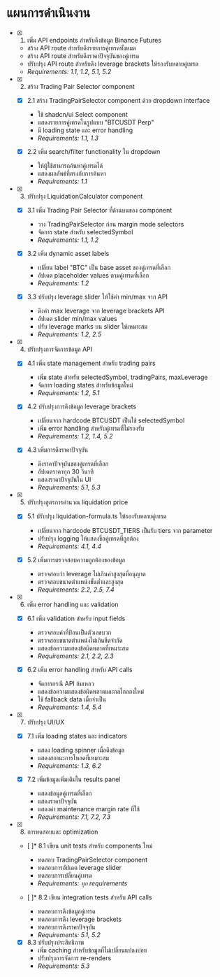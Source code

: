 # แผนการดำเนินงาน

- [x] 1. เพิ่ม API endpoints สำหรับดึงข้อมูล Binance Futures
  - สร้าง API route สำหรับดึงรายการคู่เทรดทั้งหมด
  - สร้าง API route สำหรับดึงราคาปัจจุบันของคู่เทรด
  - ปรับปรุง API route สำหรับดึง leverage brackets ให้รองรับหลายคู่เทรด
  - _Requirements: 1.1, 1.2, 5.1, 5.2_

- [x] 2. สร้าง Trading Pair Selector component
  - [x] 2.1 สร้าง TradingPairSelector component ด้วย dropdown interface
    - ใช้ shadcn/ui Select component
    - แสดงรายการคู่เทรดในรูปแบบ "BTCUSDT Perp"
    - มี loading state และ error handling
    - _Requirements: 1.1, 1.3_
  
  - [x] 2.2 เพิ่ม search/filter functionality ใน dropdown
    - ให้ผู้ใช้สามารถค้นหาคู่เทรดได้
    - แสดงผลลัพธ์ที่ตรงกับการค้นหา
    - _Requirements: 1.1_

- [x] 3. ปรับปรุง LiquidationCalculator component
  - [x] 3.1 เพิ่ม Trading Pair Selector ที่ด้านบนของ component
    - วาง TradingPairSelector ก่อน margin mode selectors
    - จัดการ state สำหรับ selectedSymbol
    - _Requirements: 1.1, 1.2_
  
  - [x] 3.2 เพิ่ม dynamic asset labels
    - เปลี่ยน label "BTC" เป็น base asset ของคู่เทรดที่เลือก
    - อัปเดต placeholder values ตามคู่เทรดที่เลือก
    - _Requirements: 1.2_
  
  - [x] 3.3 ปรับปรุง leverage slider ให้ใช้ค่า min/max จาก API
    - ดึงค่า max leverage จาก leverage brackets API
    - อัปเดต slider min/max values
    - ปรับ leverage marks บน slider ให้เหมาะสม
    - _Requirements: 1.2, 2.5_

- [x] 4. ปรับปรุงการจัดการข้อมูล API
  - [x] 4.1 เพิ่ม state management สำหรับ trading pairs
    - เพิ่ม state สำหรับ selectedSymbol, tradingPairs, maxLeverage
    - จัดการ loading states สำหรับข้อมูลใหม่
    - _Requirements: 1.2, 5.1_
  
  - [x] 4.2 ปรับปรุงการดึงข้อมูล leverage brackets
    - เปลี่ยนจาก hardcode BTCUSDT เป็นใช้ selectedSymbol
    - เพิ่ม error handling สำหรับคู่เทรดที่ไม่รองรับ
    - _Requirements: 1.2, 1.4, 5.2_
  
  - [x] 4.3 เพิ่มการดึงราคาปัจจุบัน
    - ดึงราคาปัจจุบันของคู่เทรดที่เลือก
    - อัปเดตราคาทุก 30 วินาที
    - แสดงราคาปัจจุบันใน UI
    - _Requirements: 5.1, 5.3_

- [x] 5. ปรับปรุงสูตรการคำนวณ liquidation price
  - [x] 5.1 ปรับปรุง liquidation-formula.ts ให้รองรับหลายคู่เทรด
    - เปลี่ยนจาก hardcode BTCUSDT_TIERS เป็นรับ tiers จาก parameter
    - ปรับปรุง logging ให้แสดงชื่อคู่เทรดที่ถูกต้อง
    - _Requirements: 4.1, 4.4_
  
  - [x] 5.2 เพิ่มการตรวจสอบความถูกต้องของข้อมูล
    - ตรวจสอบว่า leverage ไม่เกินค่าสูงสุดที่อนุญาต
    - ตรวจสอบขนาดตำแหน่งขั้นต่ำและสูงสุด
    - _Requirements: 2.2, 2.5, 7.4_

- [x] 6. เพิ่ม error handling และ validation
  - [x] 6.1 เพิ่ม validation สำหรับ input fields
    - ตรวจสอบค่าที่ป้อนเป็นตัวเลขบวก
    - ตรวจสอบขนาดตำแหน่งไม่เกินขีดจำกัด
    - แสดงข้อความแสดงข้อผิดพลาดที่เหมาะสม
    - _Requirements: 2.1, 2.2, 2.3_
  
  - [x] 6.2 เพิ่ม error handling สำหรับ API calls
    - จัดการกรณี API ล้มเหลว
    - แสดงข้อความแสดงข้อผิดพลาดและกลไกลองใหม่
    - ใช้ fallback data เมื่อจำเป็น
    - _Requirements: 1.4, 5.4_

- [x] 7. ปรับปรุง UI/UX
  - [x] 7.1 เพิ่ม loading states และ indicators
    - แสดง loading spinner เมื่อดึงข้อมูล
    - แสดงสถานะการโหลดที่เหมาะสม
    - _Requirements: 1.3, 6.2_
  
  - [x] 7.2 เพิ่มข้อมูลเพิ่มเติมใน results panel
    - แสดงข้อมูลคู่เทรดที่เลือก
    - แสดงราคาปัจจุบัน
    - แสดงค่า maintenance margin rate ที่ใช้
    - _Requirements: 7.1, 7.2, 7.3_

- [x] 8. การทดสอบและ optimization
  - [ ]* 8.1 เขียน unit tests สำหรับ components ใหม่
    - ทดสอบ TradingPairSelector component
    - ทดสอบการอัปเดต leverage slider
    - ทดสอบการเปลี่ยนคู่เทรด
    - _Requirements: ทุก requirements_
  
  - [ ]* 8.2 เขียน integration tests สำหรับ API calls
    - ทดสอบการดึงข้อมูลคู่เทรด
    - ทดสอบการดึง leverage brackets
    - ทดสอบการดึงราคาปัจจุบัน
    - _Requirements: 5.1, 5.2_
  
  - [x] 8.3 ปรับปรุงประสิทธิภาพ
    - เพิ่ม caching สำหรับข้อมูลที่ไม่เปลี่ยนแปลงบ่อย
    - ปรับปรุงการจัดการ re-renders
    - _Requirements: 5.3_